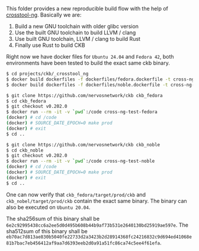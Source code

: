 This folder provides a new reproducible build flow with the help of [crosstool-ng](https://crosstool-ng.github.io/). Basically we are:

1. Build a new GNU toolchain with older glibc version
2. Use the built GNU toolchain to build LLVM / clang
3. Use built GNU toolchain, LLVM / clang to build Rust
4. Finally use Rust to build CKB

Right now we have docker files for `Ubuntu 24.04` and `Fedora 42`, both environments have been tested to build the exact same ckb binary.

```bash
$ cd projects/ckb/_crosstool_ng
$ docker build dockerfiles -f dockerfiles/fedora.dockerfile -t cross-ng-test-fedora
$ docker build dockerfiles -f dockerfiles/noble.dockerfile -t cross-ng-test-noble

$ git clone https://github.com/nervosnetwork/ckb ckb_fedora
$ cd ckb_fedora
$ git checkout v0.202.0
$ docker run --rm -it -v `pwd`:/code cross-ng-test-fedora
(docker) # cd /code
(docker) # SOURCE_DATE_EPOCH=0 make prod
(docker) # exit
$ cd ..

$ git clone https://github.com/nervosnetwork/ckb ckb_noble
$ cd ckb_noble
$ git checkout v0.202.0
$ docker run --rm -it -v `pwd`:/code cross-ng-test-noble
(docker) # cd /code
(docker) # SOURCE_DATE_EPOCH=0 make prod
(docker) # exit
$ cd ..
```

One can now verify that `ckb_fedora/target/prod/ckb` and `ckb_nobel/target/prod/ckb` contain the exact same binary. The binary can also be executed on `Ubuntu 20.04`.

The sha256sum of this binary shall be `6e2c92995438cc6a2ee5d0d495b608b44b9af73b531e2640130bd25919ae597e`.
The sha512sum of this binary shall be `eb70ac7d813ae830b5040fe22733d2a3423b2d28914368fc24216832c9d694ed41068e81b7bac7eb456412af9aa7d6393eeb2d0a91a51fc86ca74c5ee4f61efa`.
